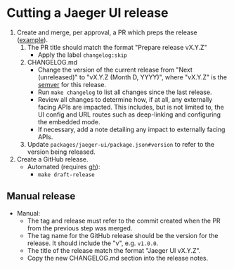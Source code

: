 # Cutting a Jaeger UI release

<!-- BEGIN_CHECKLIST -->

1. Create and merge, per approval, a PR which preps the release ([example](https://github.com/jaegertracing/jaeger-ui/pull/1767)).
   1. The PR title should match the format "Prepare release vX.Y.Z"
      - Apply the label `changelog:skip`
   2. CHANGELOG.md
      - Change the version of the current release from "Next (unreleased)" to "vX.Y.Z (Month D, YYYY)", where "vX.Y.Z" is the [semver](https://semver.org) for this release.
      - Run `make changelog` to list all changes since the last release.
      - Review all changes to determine how, if at all, any externally facing APIs are impacted. This includes, but is not limited to, the UI config and URL routes such as deep-linking and configuring the embedded mode.
      - If necessary, add a note detailing any impact to externally facing APIs.
   3. Update `packages/jaeger-ui/package.json#version` to refer to the version being released.
2. Create a GitHub release.
   - Automated (requires [gh](https://cli.github.com/manual/installation)):
     - `make draft-release`

<!-- END_CHECKLIST -->

## Manual release

- Manual:
  - The tag and release must refer to the commit created when the PR from the previous step was merged.
  - The tag name for the GitHub release should be the version for the release. It should include the "v", e.g. `v1.0.0`.
  - The title of the release match the format "Jaeger UI vX.Y.Z".
  - Copy the new CHANGELOG.md section into the release notes.
